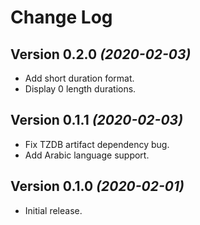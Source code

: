 Change Log
==========

Version 0.2.0 *(2020-02-03)*
----------------------------

* Add short duration format.
* Display 0 length durations.

Version 0.1.1 *(2020-02-03)*
----------------------------

* Fix TZDB artifact dependency bug.
* Add Arabic language support.


Version 0.1.0 *(2020-02-01)*
----------------------------

* Initial release.
